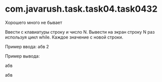 # com.javarush.task.task04.task0432

Хорошего много не бывает

Ввести с клавиатуры строку и число N.
Вывести на экран строку N раз используя цикл while. Каждое значение с новой строки.

Пример ввода:
абв
2


Пример вывода:

абв

абв

